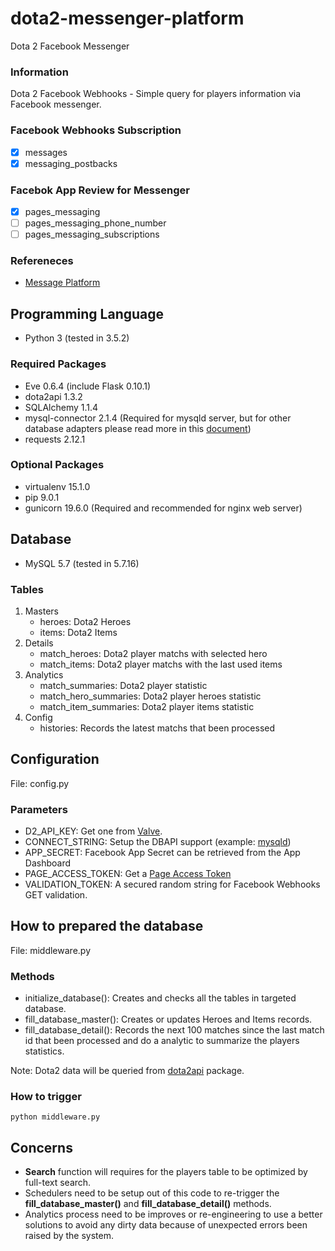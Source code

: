 # dota2-messenger-platform
Dota 2 Facebook Messenger

### Information

Dota 2 Facebook Webhooks - Simple query for players information via Facebook messenger.

### Facebook Webhooks Subscription

- [x] messages
- [x] messaging_postbacks

### Facebok App Review for Messenger

- [X] pages_messaging
- [ ] pages_messaging_phone_number
- [ ] pages_messaging_subscriptions

### Refereneces

- [Message Platform](https://developers.facebook.com/docs/messenger-platform)


## Programming Language

* Python 3 (tested in 3.5.2)

### Required Packages

* Eve 0.6.4 (include Flask 0.10.1)
* dota2api 1.3.2
* SQLAlchemy 1.1.4
* mysql-connector 2.1.4 (Required for mysqld server, but for other database adapters please read more in this [document](http://docs.sqlalchemy.org/en/latest/dialects/))
* requests 2.12.1

### Optional Packages

* virtualenv 15.1.0
* pip 9.0.1
* gunicorn 19.6.0 (Required and recommended for nginx web server)


## Database

* MySQL 5.7 (tested in 5.7.16)

### Tables

1. Masters
   * heroes: Dota2 Heroes
   * items: Dota2 Items
2. Details
   * match_heroes: Dota2 player matchs with selected hero
   * match_items: Dota2 player matchs with the last used items
3. Analytics
   * match_summaries: Dota2 player statistic
   * match_hero_summaries: Dota2 player heroes statistic
   * match_item_summaries: Dota2 player items statistic
4. Config
   * histories: Records the latest matchs that been processed


## Configuration

File: config.py

### Parameters

* D2_API_KEY: Get one from [Valve](http://dota2api.readthedocs.io/en/latest/tutorial.html).
* CONNECT_STRING: Setup the DBAPI support (example: [mysqld](http://docs.sqlalchemy.org/en/latest/dialects/mysql.html))
* APP_SECRET: Facebook App Secret can be retrieved from the App Dashboard
* PAGE_ACCESS_TOKEN: Get a [Page Access Token](https://developers.facebook.com/docs/messenger-platform/guides/setup#page_access_token)
* VALIDATION_TOKEN: A secured random string for Facebook Webhooks GET validation.  


## How to prepared the database

File: middleware.py

### Methods

* initialize_database(): Creates and checks all the tables in targeted database.
* fill_database_master(): Creates or updates Heroes and Items records.
* fill_database_detail(): Records the next 100 matches since the last match id that been processed and do a analytic to summarize the players statistics.

Note: Dota2 data will be queried from [dota2api](https://dota2api.readthedocs.io/en/latest/) package.

### How to trigger

    python middleware.py


## Concerns

* **Search** function will requires for the players table to be optimized by full-text search.
* Schedulers need to be setup out of this code to re-trigger the **fill_database_master()** and **fill_database_detail()** methods.
* Analytics process need to be improves or re-engineering to use a better solutions to avoid any dirty data because of unexpected errors been raised by the system.